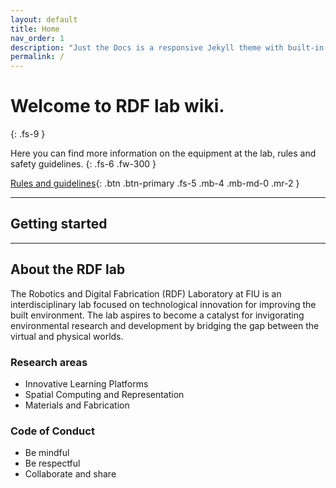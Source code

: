 ```yaml
---
layout: default
title: Home
nav_order: 1
description: "Just the Docs is a responsive Jekyll theme with built-in search that is easily customizable and hosted on GitHub Pages."
permalink: /
---
```


# Welcome to RDF lab wiki.
{: .fs-9 }

Here you can find more information on the equipment at the lab, rules and safety guidelines.
{: .fs-6 .fw-300 }

[Rules and guidelines](/labwiki/docs/rules){: .btn .btn-primary .fs-5 .mb-4 .mb-md-0 .mr-2 } 

---

## Getting started



---

## About the RDF lab

The Robotics and Digital Fabrication (RDF) Laboratory at FIU is an interdisciplinary lab focused on technological innovation for improving the built environment. The lab aspires to become a catalyst for invigorating environmental research and development by bridging the gap between the virtual and physical worlds. 



### Research areas

- Innovative Learning Platforms
- Spatial Computing and Representation 
- Materials and Fabrication


### Code of Conduct

- Be mindful
- Be respectful 
- Collaborate and share
